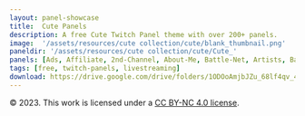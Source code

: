 ```yaml
---
layout: panel-showcase
title:  Cute Panels
description: A free Cute Twitch Panel theme with over 200+ panels.
image:  '/assets/resources/cute collection/cute/blank_thumbnail.png'
paneldir: '/assets/resources/cute collection/cute/Cute_'
panels: [Ads, Affiliate, 2nd-Channel, About-Me, Battle-Net, Artists, Background, ArtStation, Birthday, BTTV, Calendar, Blog, Charity, Chat-Rules, Clips, Channel-Points, Emotes, Fanmail, Donate, Editor, Friends, Games, Gear, FAQ, Hardware, Hive, Hall-of-Fame, Hall-of-Shame, Ko-Fi, Languages, Leaderboard, Links, Music, Mastadon, Merch, Mods, New-Channel, P.O, Partners, My-Shop, Sponsorships, Subscribe, Support, TikTok, Perks, Playlist, Pronouns, Rules]
tags: [free, twitch-panels, livestreaming]
download: https://drive.google.com/drive/folders/1ODOoAmjbJZu_68lf4qv_4vMyJ9mMQ6kN?usp=share_link
---
```


© 2023. This work is licensed under a [CC BY-NC 4.0 license](https://creativecommons.org/licenses/by-nc/4.0/). 